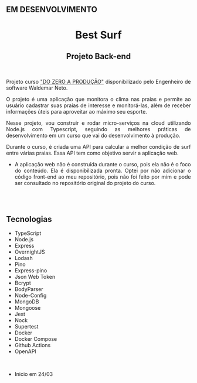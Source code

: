 ## EM DESENVOLVIMENTO

<div align="center">

# Best Surf

## Projeto Back-end

<br>

<div align="justify">

Projeto curso <a href="https://www.nodejs-typescript-api.com/curso-gratis/" target="_blank">"DO ZERO A PRODUÇÃO"</a> disponibilizado pelo Engenheiro de software Waldemar Neto.

O projeto é uma aplicação que monitora o clima nas praias e permite ao usuário cadastrar suas praias de interesse e monitorá-las, além de receber informações úteis para aproveitar ao máximo seu esporte.

Nesse projeto, vou construir e rodar micro-serviços na cloud utilizando Node.js com Typescript, seguindo as melhores práticas de desenvolvimento em um curso que vai do desenvolvimento à produção.

Durante o curso, é criada uma API para calcular a melhor condição de surf entre várias praias. Essa API tem como objetivo servir a aplicação web. 

- A aplicação web não é construída durante o curso, pois ela não é o foco do conteúdo. Ela é disponibilizada pronta. Optei por não adicionar o código front-end ao meu repositório, pois não foi feito por mim e pode ser consultado no repositório original do projeto do curso.

</div>

<br><br>

<div align="justify">

## Tecnologias

- TypeScript
- Node.js
- Express
- OvernightJS
- Lodash
- Pino
- Express-pino
- Json Web Token
- Bcrypt
- BodyParser
- Node-Config
- MongoDB
- Mongoose
- Jest
- Nock
- Supertest
- Docker
- Docker Compose
- Github Actions
- OpenAPI

</div>

</div>

<br>

- Inicio em 24/03
